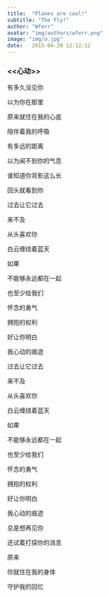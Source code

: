 ```yaml
---
title:  "Planes are cool!"
subtitle: "The Fly!"
author: "Wferr"
avatar: "img/authors/wferr.png"
image: "img/a.jpg"
date:   2015-04-20 12:12:12
---
```


### <<心动>>



有多久没见你 

以为你在那里 

原来就住在我的心底 

陪伴着我的呼吸 

有多远的距离 

以为闻不到你的气息 

谁知道你背影这么长 

回头就看到你 

过去让它过去 

来不及

从头喜欢你 

白云缠绕着蓝天 

如果 

不能够永远都在一起 

也至少给我们 

怀念的勇气 

拥抱的权利 

好让你明白 

我心动的痕迹 

过去让它过去 

来不及 

从头喜欢你 

白云缠绕着蓝天 

如果 

不能够永远都在一起 

也至少给我们 

怀念的勇气 

拥抱的权利 

好让你明白 

我心动的痕迹 

总是想再见你 

还试着打探你的消息 

原来 

你就住在我的身体 

守护我的回忆

